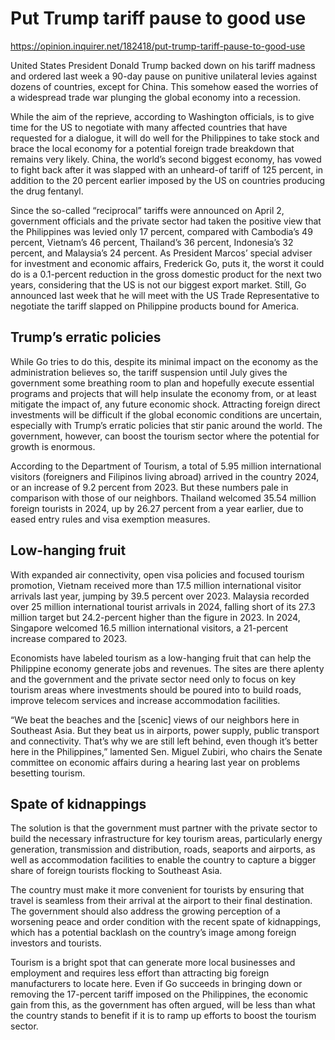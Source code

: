 # Put Trump tariff pause to good use

https://opinion.inquirer.net/182418/put-trump-tariff-pause-to-good-use



United States President Donald Trump backed down on his tariff madness and ordered last week a 90-day pause on punitive unilateral levies against dozens of countries, except for China. This somehow eased the worries of a widespread trade war plunging the global economy into a recession.

While the aim of the reprieve, according to Washington officials, is to give time for the US to negotiate with many affected countries that have requested for a dialogue, it will do well for the Philippines to take stock and brace the local economy for a potential foreign trade breakdown that remains very likely. China, the world’s second biggest economy, has vowed to fight back after it was slapped with an unheard-of tariff of 125 percent, in addition to the 20 percent earlier imposed by the US on countries producing the drug fentanyl.

Since the so-called “reciprocal” tariffs were announced on April 2, government officials and the private sector had taken the positive view that the Philippines was levied only 17 percent, compared with Cambodia’s 49 percent, Vietnam’s 46 percent, Thailand’s 36 percent, Indonesia’s 32 percent, and Malaysia’s 24 percent. As President Marcos’ special adviser for investment and economic affairs, Frederick Go, puts it, the worst it could do is a 0.1-percent reduction in the gross domestic product for the next two years, considering that the US is not our biggest export market. Still, Go announced last week that he will meet with the US Trade Representative to negotiate the tariff slapped on Philippine products bound for America.



##  Trump’s erratic policies



While Go tries to do this, despite its minimal impact on the economy as the administration believes so, the tariff suspension until July gives the government some breathing room to plan and hopefully execute essential programs and projects that will help insulate the economy from, or at least mitigate the impact of, any future economic shock. Attracting foreign direct investments will be difficult if the global economic conditions are uncertain, especially with Trump’s erratic policies that stir panic around the world. The government, however, can boost the tourism sector where the potential for growth is enormous.

According to the Department of Tourism, a total of 5.95 million international visitors (foreigners and Filipinos living abroad) arrived in the country 2024, or an increase of 9.2 percent from 2023. But these numbers pale in comparison with those of our neighbors. Thailand welcomed 35.54 million foreign tourists in 2024, up by 26.27 percent from a year earlier, due to eased entry rules and visa exemption measures.



##  Low-hanging fruit



With expanded air connectivity, open visa policies and focused tourism promotion, Vietnam received more than 17.5 million international visitor arrivals last year, jumping by 39.5 percent over 2023. Malaysia recorded over 25 million international tourist arrivals in 2024, falling short of its 27.3 million target but 24.2-percent higher than the figure in 2023. In 2024, Singapore welcomed 16.5 million international visitors, a 21-percent increase compared to 2023.

Economists have labeled tourism as a low-hanging fruit that can help the Philippine economy generate jobs and revenues. The sites are there aplenty and the government and the private sector need only to focus on key tourism areas where investments should be poured into to build roads, improve telecom services and increase accommodation facilities.

“We beat the beaches and the [scenic] views of our neighbors here in Southeast Asia. But they beat us in airports, power supply, public transport and connectivity. That’s why we are still left behind, even though it’s better here in the Philippines,” lamented Sen. Miguel Zubiri, who chairs the Senate committee on economic affairs during a hearing last year on problems besetting tourism.



##  Spate of kidnappings



The solution is that the government must partner with the private sector to build the necessary infrastructure for key tourism areas, particularly energy generation, transmission and distribution, roads, seaports and airports, as well as accommodation facilities to enable the country to capture a bigger share of foreign tourists flocking to Southeast Asia.

The country must make it more convenient for tourists by ensuring that travel is seamless from their arrival at the airport to their final destination. The government should also address the growing perception of a worsening peace and order condition with the recent spate of kidnappings, which has a potential backlash on the country’s image among foreign investors and tourists.

Tourism is a bright spot that can generate more local businesses and employment and requires less effort than attracting big foreign manufacturers to locate here. Even if Go succeeds in bringing down or removing the 17-percent tariff imposed on the Philippines, the economic gain from this, as the government has often argued, will be less than what the country stands to benefit if it is to ramp up efforts to boost the tourism sector.